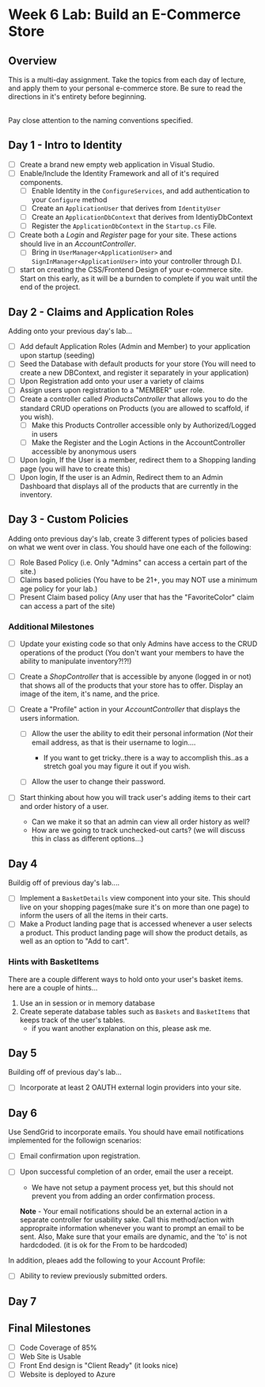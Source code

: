 # Week 6 Lab: Build an E-Commerce Store

## Overview
This is a multi-day assignment. Take the topics from each day of lecture, and apply them to your 
personal e-commerce store. Be sure to read the directions in it's entirety before beginning.

<br />
Pay close attention to the naming conventions specified. 

## Day 1 - Intro to Identity

* [ ] Create a brand new empty web application in Visual Studio. 
* [ ] Enable/Include the Identity Framework and all of it's required components. 
	* [ ] Enable Identity in the `ConfigureServices`, and add authentication to your `Configure` method
	* [ ] Create an `ApplicationUser` that derives from `IdentityUser`
	* [ ] Create an `ApplicationDbContext` that derives from IdentiyDbContext
	* [ ] Register the `ApplicationDbContext` in the `Startup.cs` File. 

* [ ] Create both a *Login* and *Register* page for your site. These actions should live in an *AccountController*.
	* [ ] Bring in `UserManager<ApplicationUser>` and `SignInManager<ApplicationUser>` into your controller through D.I. 

* [ ] start on creating the CSS/Frontend Design of your e-commerce site. Start on this early, as it will be a 
burnden to complete if you wait until the end of the project. 

## Day 2 - Claims and Application Roles
Adding onto your previous day's lab...
* [ ] Add default Application Roles (Admin and Member) to your application upon startup (seeding)
* [ ] Seed the Database with default products for your store (You will need to create a new DBContext, and register it separately in your application)
* [ ] Upon Registration add onto your user a variety of claims
* [ ] Assign users upon registration to a "MEMBER" user role. 
* [ ] Create a controller called *ProductsController* that allows you to do the standard CRUD operations on Products (you are allowed to scaffold, if you wish).
	* [ ] Make this Products Controller accessible only by Authorized/Logged in users
	* [ ] Make the Register and the Login Actions in the AccountController accessible by anonymous users
* [ ] Upon login, If the User is a member, redirect them to a Shopping landing page (you will have to create this)
* [ ] Upon login, If the user is an Admin, Redirect them to an Admin Dashboard that displays all of the products that are 
currently in the inventory. 

## Day 3 - Custom Policies
Adding onto previous day's lab, create 3 different types of policies based on what we went over in class.
You should have one each of the following:
* [ ] Role Based Policy (i.e. Only "Admins" can access a certain part of the site.)
* [ ] Claims based policies (You have to be 21+, you may NOT use a minimum age policy for your lab.)
* [ ] Present Claim based policy (Any user that has the "FavoriteColor" claim can access a part of the site)

### Additional Milestones
* [ ] Update your existing code so that only Admins have access to the CRUD operations of the product (You don't want your 
members to have the ability to manipulate inventory?!?!)
 
* [ ] Create a *ShopController* that is accessible by anyone (logged in or not) that shows all of the products that your
store has to offer. Display an image of the item, it's name, and the price. 

* [ ] Create a "Profile" action in your *AccountController* that displays the users information. 
	* [ ] Allow the user the ability to edit their personal information (*Not* their email address, as that is their username to login....
		- If you want to get tricky..there is a way to accomplish this..as a stretch goal you may figure it out if you wish.
	* [ ] Allow the user to change their password.


* [ ] Start thinking about how you will track user's adding items to their cart and order history of a user. 
	 - Can we make it so that an admin can view all order history as well?
	 - How are we going to track unchecked-out carts? (we will discuss this in class as different options...)

## Day 4

 Buildig off of previous day's lab....

 * [ ] Implement a `BasketDetails` view component into your site. This should live on your shopping pages(make sure it's on more than one page) to inform the users
 of all the items in their carts.
 * [ ] Make a Product landing page that is accessed whenever a user selects a product. This product landing page will show the product details, as well as 
 an option to "Add to cart".

 ### Hints with BasketItems
 There are a couple different ways to hold onto your user's basket items. here are a couple of hints...
 1. Use an in session or in memory database
 2. Create seperate database tables such as `Baskets` and `BasketItems` that keeps track of the user's tables.
	- if you want another explanation on this, please ask me. 
 
## Day 5
Building off of previous day's lab...
* [ ] Incorporate at least 2 OAUTH external login providers into your site. 


## Day 6

Use SendGrid to incorporate emails. You should have email notifications implemented for the followign scenarios:

* [ ] Email confirmation upon registration.
* [ ] Upon successful completion of an order, email the user a receipt. 
	- We have not setup a payment process yet, but this should not prevent you from adding an order confirmation process. 

	**Note** - Your email notifications should be an external action in a separate controller for usability sake. 
	Call this method/action with appropraite information whenever you want to prompt an email to be sent. Also, 
	Make sure that your emails are dynamic, and the 'to' is not hardcdoded. (it is ok for the From to be hardcoded)


In addition, pleaes add the following to your Account Profile:

* [ ] Ability to review previously submitted orders. 

## Day 7

## Final Milestones

* [ ] Code Coverage of 85%
* [ ] Web Site is Usable
* [ ] Front End design is "Client Ready" (it looks nice)
* [ ] Website is deployed to Azure